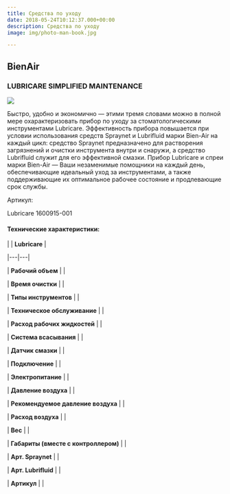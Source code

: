 ```yaml
---
title: Средства по уходу
date: 2018-05-24T10:12:37.000+00:00
description: Средства по уходу
image: img/photo-man-book.jpg

---
```

## BienAir

### **LUBRICARE** SIMPLIFIED MAINTENANCE

![](/uploads/1600915-001_ba_maintenance_lubricare_left_1.png)

Быстро, удобно и экономично — этими тремя словами можно в полной мере охарактеризовать прибор по уходу за стоматологическими инструментами Lubricare. Эффективность прибора повышается при условии использования средств Spraynet и Lubrifluid марки Bien-Air на каждый цикл: средство Spraynet предназначено для растворения загрязнений и очистки инструмента внутри и снаружи, а средство Lubrifluid служит для его эффективной смазки. Прибор Lubricare и спреи марки Bien-Air — Ваши незаменимые помощники на каждый день, обеспечивающие идеальный уход за инструментами, а также поддерживающие их оптимальное рабочее состояние и продлевающие срок службы.

Артикул:

Lubricare 1600915-001

#### Технические характеристики:

|   | **Lubricare**  |

|---|---|

| **Рабочий объем**  |   |

| **Время очистки**  |   |

| **Типы инструментов**  |   |

| **Техническое обслуживание**  |   |

| **Расход рабочих жидкостей**  |   |

| **Система всасывания**  |   |

| **Датчик смазки**  |   |

| **Подключение**  |   |

| **Электропитание**  |   |

| **Давление воздуха**  |   |

| **Рекомендуемое давление воздуха**  |   |

| **Расход воздуха**  |   |

| **Вес**  |   |

| **Габариты (вместе с контроллером)**  |   |

| **Арт. Spraynet**  |   |

| **Арт. Lubrifluid**  |   |

| **Артикул**  |   |